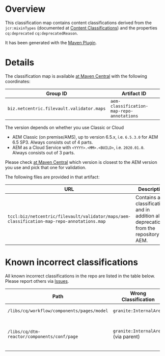 # Overview
This classification map contains content classifications derived from the `jcr:mixinTypes` (documented at [Content Classifications][1]) and the properties `cq:deprecated` `cq:deprecatedReason`.

It has been generated with the [Maven Plugin][2].

# Details
The classification map is available [at Maven Central][3] with the following coordinates:

Group ID | Artifact ID
--- | --- 
`biz.netcentric.filevault.validator.maps` | `aem-classification-map-repo-annotations`


The version depends on whether you use Classic or Cloud
- AEM Classic (on premise/AMS), up to version 6.5.x, i.e. `6.5.3.0` for AEM 6.5 SP3. Always consists out of 4 parts.
- AEM as a Cloud Service with `<YYYY>.<MM>.<BUILD>`, i.e. `2020.01.0`. Always consists out of 3 parts.

Please check [at Maven Central][3] which version is closest to the AEM version you use and pick that one for validation.

The following files are provided in that artifact:

URL| Description
--- | ---
`tccl:biz/netcentric/filevault/validator/maps/aem-classification-map-repo-annotations.map` | Contains all classifications and in addition also deprecations from the repository of AEM.

# Known incorrect classifications

All known incorrect classifications in the repo are listed in the table below. Please report others via [Issues](https://github.com/Netcentric/aem-classification/issues).

Path | Wrong Classification | Usage Examples | Wrong in version |  Reported (and tracked in)
--- | --- | --- | --- | ---
`/libs/cq/workflow/components/pages/model` | `granite:InternalArea` | Workflow Models | 6.5.3 and 2020.3.2483 | https://daycare.day.com/content/home/netcentric/netcentric_de/aemasacloudservice/208727.html (CQ-4291242) 
`/libs/cq/dtm-reactor/components/conf/page` | `granite:InternalArea` (via parent) | Launch Cloud Configurations use that artificial resource type | 6.5.3 and 2020.3.2483 | -

[1]: https://docs.adobe.com/content/help/en/experience-manager-65/deploying/upgrading/sustainable-upgrades.html#content-classifications
[2]: ../../aem-classification-maven-plugin/README.md
[3]: https://search.maven.org/search?q=g:biz.netcentric.filevault.validator.maps%20AND%20a:aem-classification-map-repo-annotations
